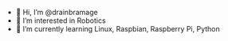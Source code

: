 - 👋 Hi, I’m @drainbramage
- 👀 I’m interested in Robotics
- 🌱 I’m currently learning Linux, Raspbian, Raspberry Pi, Python


<!---
BigStrangePanda/BigStrangePanda is a ✨ special ✨ repository because its `README.md` (this file) appears on your GitHub profile.
You can click the Preview link to take a look at your changes.
- 💞️ I’m looking to collaborate on ...
- 📫 How to reach me ...
--->
